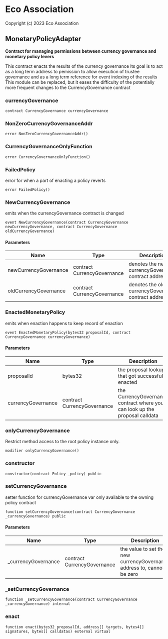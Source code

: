 # Eco Association

Copyright (c) 2023 Eco Association

## MonetaryPolicyAdapter

**Contract for managing permissions between currency governance and monetary policy levers**

This contract enacts the results of the currency governance
Its goal is to act as a long term address to pemission to allow execution of trustee governance and as a long term reference for event indexing of the results
This module can be replaced, but it eases the difficulty of the potentially more frequent changes to the CurrencyGovernance contract

### currencyGovernance

```solidity
contract CurrencyGovernance currencyGovernance
```

### NonZeroCurrencyGovernanceAddr

```solidity
error NonZeroCurrencyGovernanceAddr()
```

### CurrencyGovernanceOnlyFunction

```solidity
error CurrencyGovernanceOnlyFunction()
```

### FailedPolicy

error for when a part of enacting a policy reverts

```solidity
error FailedPolicy()
```

### NewCurrencyGovernance

emits when the currencyGovernance contract is changed

```solidity
event NewCurrencyGovernance(contract CurrencyGovernance newCurrencyGovernance, contract CurrencyGovernance oldCurrencyGovernance)
```
#### Parameters

| Name | Type | Description |
| ---- | ---- | ----------- |
| newCurrencyGovernance | contract CurrencyGovernance | denotes the new currencyGovernance contract address |
| oldCurrencyGovernance | contract CurrencyGovernance | denotes the old currencyGovernance contract address |

### EnactedMonetaryPolicy

emits when enaction happens to keep record of enaction

```solidity
event EnactedMonetaryPolicy(bytes32 proposalId, contract CurrencyGovernance currencyGovernance)
```
#### Parameters

| Name | Type | Description |
| ---- | ---- | ----------- |
| proposalId | bytes32 | the proposal lookup that got successfully enacted |
| currencyGovernance | contract CurrencyGovernance | the CurrencyGovernance contract where you can look up the proposal calldata |

### onlyCurrencyGovernance

Restrict method access to the root policy instance only.

```solidity
modifier onlyCurrencyGovernance()
```

### constructor

```solidity
constructor(contract Policy _policy) public
```

### setCurrencyGovernance

setter function for currencyGovernance var
only available to the owning policy contract

```solidity
function setCurrencyGovernance(contract CurrencyGovernance _currencyGovernance) public
```
#### Parameters

| Name | Type | Description |
| ---- | ---- | ----------- |
| _currencyGovernance | contract CurrencyGovernance | the value to set the new currencyGovernance address to, cannot be zero |

### _setCurrencyGovernance

```solidity
function _setCurrencyGovernance(contract CurrencyGovernance _currencyGovernance) internal
```

### enact

```solidity
function enact(bytes32 proposalId, address[] targets, bytes4[] signatures, bytes[] calldatas) external virtual
```

